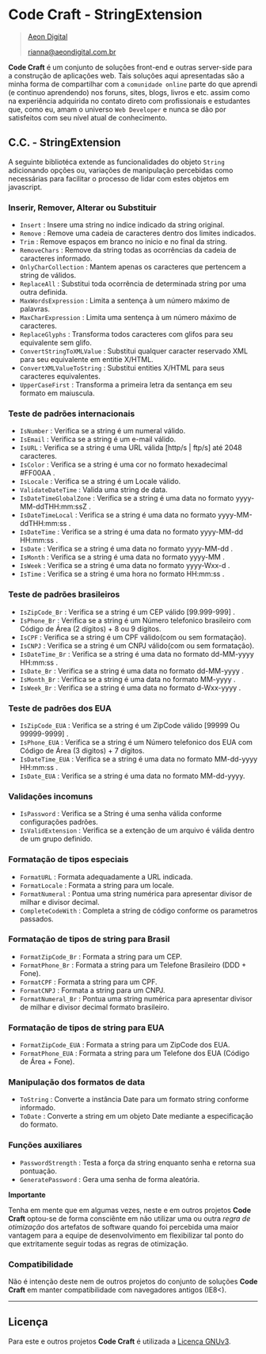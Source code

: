 ﻿ Code Craft - StringExtension
==============================

> [Aeon Digital](http://www.aeondigital.com.br)
>
> rianna@aeondigital.com.br


**Code Craft** é um conjunto de soluções front-end e outras server-side para a construção de aplicações web.
Tais soluções aqui apresentadas são a minha forma de compartilhar com a `comunidade online` parte do que aprendi 
(e continuo aprendendo) nos foruns, sites, blogs, livros e etc. assim como na experiência adquirida no contato
direto com profissionais e estudantes que, como eu, amam o universo `Web Developer` e nunca se dão por satisfeitos 
com seu nível atual de conhecimento.


## C.C. - StringExtension

A seguinte bibliotéca extende as funcionalidades do objeto `String` adicionando opções ou, variações
de manipulação percebidas como necessárias para facilitar o processo de lidar com estes objetos
em javascript.


### Inserir, Remover, Alterar ou Substituir

* `Insert`                  : Insere uma string no indice indicado da string original.
* `Remove`                  : Remove uma cadeia de caracteres dentro dos limites indicados.
* `Trim`                    : Remove espaços em branco no inicio e no final da string.
* `RemoveChars`             : Remove da string todas as ocorrências da cadeia de caracteres informado.
* `OnlyCharCollection`      : Mantem apenas os caracteres que pertencem a string de válidos.
* `ReplaceAll`              : Substitui toda ocorrência de determinada string por uma outra definida.
* `MaxWordsExpression`      : Limita a sentença à um número máximo de palavras.
* `MaxCharExpression`       : Limita uma sentença à um número máximo de caracteres.
* `ReplaceGlyphs`           : Transforma todos caracteres com glifos para seu equivalente sem glifo.
* `ConvertStringToXMLValue` : Substitui qualquer caracter reservado XML para seu equivalente em entitie X/HTML.
* `ConvertXMLValueToString` : Substitui entities X/HTML para seus caracteres equivalentes.
* `UpperCaseFirst`          : Transforma a primeira letra da sentança em seu formato em maiuscula.


### Teste de padrões internacionais

* `IsNumber`                : Verifica se a string é um numeral válido.
* `IsEmail`                 : Verifica se a string é um e-mail válido.
* `IsURL`                   : Verifica se a string é uma URL válida [http/s | ftp/s] até 2048 caracteres.
* `IsColor`                 : Verifica se a string é uma cor no formato hexadecimal #FF00AA .
* `IsLocale`                : Verifica se a string é um Locale válido.
* `ValidateDateTime`        : Valida uma string de data.
* `IsDateTimeGlobalZone`    : Verifica se a string é uma data no formato yyyy-MM-ddTHH:mm:ssZ .
* `IsDateTimeLocal`         : Verifica se a string é uma data no formato yyyy-MM-ddTHH:mm:ss .
* `IsDateTime`              : Verifica se a string é uma data no formato yyyy-MM-dd HH:mm:ss .
* `IsDate`                  : Verifica se a string é uma data no formato yyyy-MM-dd .
* `IsMonth`                 : Verifica se a string é uma data no formato yyyy-MM .
* `IsWeek`                  : Verifica se a string é uma data no formato yyyy-Wxx-d .
* `IsTime`                  : Verifica se a string é uma hora no formato HH:mm:ss .


### Teste de padrões brasileiros

* `IsZipCode_Br`            : Verifica se a string é um CEP válido [99.999-999] .
* `IsPhone_Br`              : Verifica se a string é um Número telefonico brasileiro com Código de Área (2 dígitos) + 8 ou 9 dígitos.
* `IsCPF`                   : Verifica se a string é um CPF válido(com ou sem formatação).
* `IsCNPJ`                  : Verifica se a string é um CNPJ válido(com ou sem formatação).
* `IsDateTime_Br`           : Verifica se a string é uma data no formato dd-MM-yyyy HH:mm:ss .
* `IsDate_Br`               : Verifica se a string é uma data no formato dd-MM-yyyy .
* `IsMonth_Br`              : Verifica se a string é uma data no formato MM-yyyy .
* `IsWeek_Br`               : Verifica se a string é uma data no formato d-Wxx-yyyy .


### Teste de padrões dos EUA

* `IsZipCode_EUA`           : Verifica se a string é um ZipCode válido [99999 Ou 99999-9999] .
* `IsPhone_EUA`             : Verifica se a string é um Número telefonico dos EUA com Código de Área (3 digitos) + 7 dígitos.
* `IsDateTime_EUA`          : Verifica se a string é uma data no formato MM-dd-yyyy HH:mm:ss .
* `IsDate_EUA`              : Verifica se a string é uma data no formato MM-dd-yyyy.


### Validações incomuns

* `IsPassword`              : Verifica se a String é uma senha válida conforme configurações padrões.
* `IsValidExtension`        : Verifica se a extenção de um arquivo é válida dentro de um grupo definido.


### Formatação de tipos especiais

* `FormatURL`               : Formata adequadamente a URL indicada.
* `FormatLocale`            : Formata a string para um locale.
* `FormatNumeral`           : Pontua uma string numérica para apresentar divisor de milhar e divisor decimal.
* `CompleteCodeWith`        : Completa a string de código conforme os parametros passados.


### Formatação de tipos de string para Brasil

* `FormatZipCode_Br`        : Formata a string para um CEP.
* `FormatPhone_Br`          : Formata a string para um Telefone Brasileiro (DDD + Fone).
* `FormatCPF`               : Formata a string para um CPF.
* `FormatCNPJ`              : Formata a string para um CNPJ.
* `FormatNumeral_Br`        : Pontua uma string numérica para apresentar divisor de milhar e divisor decimal formato brasileiro.


### Formatação de tipos de string para EUA

* `FormatZipCode_EUA`       : Formata a string para um ZipCode dos EUA.
* `FormatPhone_EUA`         : Formata a string para um Telefone dos EUA (Código de Área + Fone).


### Manipulação dos formatos de data

* `ToString`                : Converte a instância Date para um formato string conforme informado.
* `ToDate`                  : Converte a string em um objeto Date mediante a especificação do formato.


### Funções auxiliares

* `PasswordStrength`        : Testa a força da string enquanto senha e retorna sua pontuação.
* `GeneratePassword`        : Gera uma senha de forma aleatória.


**Importante**

Tenha em mente que em algumas vezes, neste e em outros projetos **Code Craft** optou-se de forma consciênte em 
não utilizar uma ou outra *regra de otimização* dos artefatos de software quando foi percebida uma maior vantagem para
a equipe de desenvolvimento em flexibilizar tal ponto do que extritamente seguir todas as regras de otimização.


### Compatibilidade

Não é intenção deste nem de outros projetos do conjunto de soluções **Code Craft** em manter 
compatibilidade com navegadores antigos (IE8<).


________________________________________________________________________________________________________________________



## Licença

Para este e outros projetos **Code Craft** é utilizada a [Licença GNUv3](LICENCE.md).
